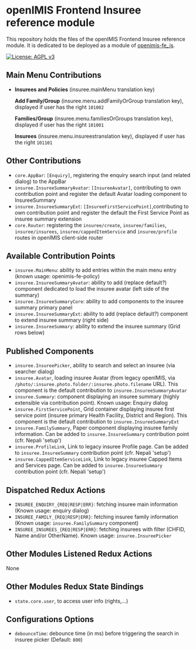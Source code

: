 # openIMIS Frontend Insuree reference module
This repository holds the files of the openIMIS Frontend Insuree reference module.
It is dedicated to be deployed as a module of [openimis-fe_js](https://github.com/openimis/openimis-fe_js).

[![License: AGPL v3](https://img.shields.io/badge/License-AGPL%20v3-blue.svg)](https://www.gnu.org/licenses/agpl-3.0)

## Main Menu Contributions
* **Insurees and Policies** (insuree.mainMenu translation key)

  **Add Family/Group** (insuree.menu.addFamilyOrGroup translation key), displayed if user has the right `101002`

  **Families/Group** (insuree.menu.familiesOrGroups translation key), displayed if user has the right `101001`

  **Insurees** (insuree.menu.insureestranslation key), displayed if user has the right `101101`

## Other Contributions
* `core.AppBar`: `[Enquiry]`, registering the enquiry search input (and related dialog) to the AppBar
* `insuree.InsureeSummaryAvatar`: `[InsureeAvatar]`, contributing to own contribution point and register the default Avatar loading component to InsureeSummary
* `insuree.InsureeSummaryExt`: `[InsureeFirstServicePoint]`,contributing to own contribution point and register the default the First Service Point as insuree summary extension
* `core.Router`: registering the `insuree/create`, `insuree/families`, `insuree/insurees`, `insuree/cappedItemService` and `insuree/profile` routes in openIMIS client-side router

## Available Contribution Points
* `insuree.MainMenu`: ability to add entries within the main menu entry (known usage: openimis-fe-policy)
* `insuree.InsureeSummaryAvatar`: ability to add (replace default?) component dedicated to load the insuree avatar (left side of the summary)
* `insuree.InsureeSummaryCore`: ability to add components to the insuree summary primary panel
* `insuree.InsureeSummaryExt`: ability to add (replace default?) component to extend insuree summary (right side)
* `insuree.InsureeSummary`: ability to extend the insuree summary (Grid rows below)


## Published Components
* `insuree.InsureePicker`, ability to search and select an insuree (via searcher dialog)
* `insuree.Avatar`, loading insuree Avatar (from legacy openIMIS, via `/photo/:insuree.photo.folder/:insuree.photo.filename` URL). This component is the default contribution to `insuree.InsureeSummaryAvatar`
* `insuree.Summary`: component displaying an insuree summary (highly extensible via contribution point). Known usage: Enquiry dialog
* `insuree.FirstServicePoint`, Grid container displaying insuree first service point (insuree primary Health Facility, District and Region). This component is the default contribution to `insuree.InsureeSummaryExt`
* `insuree.FamilySummary`, Paper component displaying insuree family information. Can be added to `insuree.InsureeSummary` contribution point (cfr. Nepali 'setup')
* `insuree.ProfileLink`, Link to legacy insuree Profile page. Can be added to `insuree.InsureeSummary` contribution point (cfr. Nepali 'setup')
* `insuree.CappedItemServiceLink`, Link to legacy insuree Capped Items and Services page. Can be added to `insuree.InsureeSummary` contribution point (cfr. Nepali 'setup')

## Dispatched Redux Actions
* `INSUREE_ENQUIRY_{REQ|RESP|ERR}`: fetching insuree main information (Known usage: enquiry dialog)
* `INSUREE_FAMILY_{REQ|RESP|ERR}`: fetching insuree family information (Known usage: `insuree.FamilySummary` component)
* `INSUREE_INSUREES_{REQ|RESP|ERR}`: fetching insurees with filter (CHFID, Name and/or OtherName). Known usage: `insuree.InsureePicker`

## Other Modules Listened Redux Actions
None

## Other Modules Redux State Bindings
* `state.core.user`, to access user info (rights,...)

## Configurations Options
* `debounceTime`: debounce time (in ms) before triggering the search in insuree picker (Default: `800`)